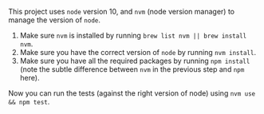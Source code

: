 This project uses `node` version 10, and `nvm` (node version manager) to manage the version of `node`.

1. Make sure `nvm` is installed by running `brew list nvm || brew install nvm`.
1. Make sure you have the correct version of `node` by running `nvm install`.
1. Make sure you have all the required packages by running `npm install` (note the subtle difference between `nvm` in the previous step and `npm` here).

Now you can run the tests (against the right version of node) using `nvm use && npm test`.